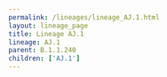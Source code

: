 ```yaml
---
permalink: /lineages/lineage_AJ.1.html
layout: lineage_page
title: Lineage AJ.1
lineage: AJ.1
parent: B.1.1.240
children: ['AJ.1']
---
```

